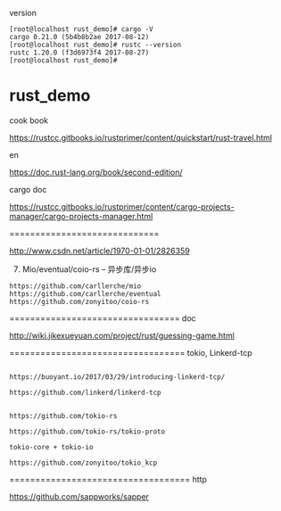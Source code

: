 version

```
[root@localhost rust_demo]# cargo -V
cargo 0.21.0 (5b4b8b2ae 2017-08-12)
[root@localhost rust_demo]# rustc --version
rustc 1.20.0 (f3d6973f4 2017-08-27)
[root@localhost rust_demo]# 
```

# rust_demo


cook book

https://rustcc.gitbooks.io/rustprimer/content/quickstart/rust-travel.html

en 

https://doc.rust-lang.org/book/second-edition/



cargo doc 

https://rustcc.gitbooks.io/rustprimer/content/cargo-projects-manager/cargo-projects-manager.html

=============================

http://www.csdn.net/article/1970-01-01/2826359

7. Mio/eventual/coio-rs – 异步库/异步io

```
https://github.com/carllerche/mio
https://github.com/carllerche/eventual
https://github.com/zonyitoo/coio-rs
```


=================================
doc 

http://wiki.jikexueyuan.com/project/rust/guessing-game.html



==================================
tokio, Linkerd-tcp
```

https://buoyant.io/2017/03/29/introducing-linkerd-tcp/

https://github.com/linkerd/linkerd-tcp


https://github.com/tokio-rs

https://github.com/tokio-rs/tokio-proto

tokio-core + tokio-io 

https://github.com/zonyitoo/tokio_kcp
```

===================================
http 

https://github.com/sappworks/sapper




